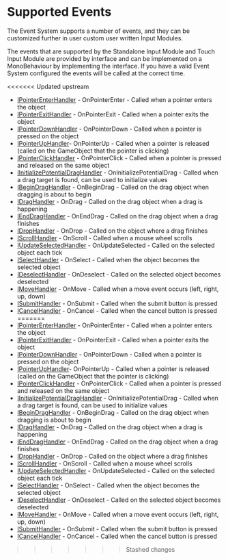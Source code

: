 # Supported Events

The Event System supports a number of events, and they can be customized further in user custom user written Input Modules.

The events that are supported by the Standalone Input Module and Touch Input Module are provided by interface and can be implemented on a MonoBehaviour by implementing the interface. If you have a valid Event System configured the events will be called at the correct time.

<<<<<<< Updated upstream
- [IPointerEnterHandler](../api/UnityEngine.EventSystems.IPointerEnterHandler.html) - OnPointerEnter - Called when a pointer enters the object
- [IPointerExitHandler](../api/UnityEngine.EventSystems.IPointerExitHandler.html) - OnPointerExit - Called when a pointer exits the object
- [IPointerDownHandler](../api/UnityEngine.EventSystems.IPointerDownHandler.html) - OnPointerDown - Called when a pointer is pressed on the object
- [IPointerUpHandler](../api/UnityEngine.EventSystems.IPointerUpHandler.html)- OnPointerUp - Called when a pointer is released (called on the GameObject that the pointer is clicking)
- [IPointerClickHandler](../api/UnityEngine.EventSystems.IPointerClickHandler.html) - OnPointerClick - Called when a pointer is pressed and released on the same object
- [IInitializePotentialDragHandler](../api/UnityEngine.EventSystems.IInitializePotentialDragHandler.html) - OnInitializePotentialDrag - Called when a drag target is found, can be used to initialize values
- [IBeginDragHandler](../api/UnityEngine.EventSystems.IBeginDragHandler.html) - OnBeginDrag - Called on the drag object when dragging is about to begin
- [IDragHandler](../api/UnityEngine.EventSystems.IDragHandler.html) - OnDrag - Called on the drag object when a drag is happening
- [IEndDragHandler](../api/UnityEngine.EventSystems.IEndDragHandler.html) - OnEndDrag - Called on the drag object when a drag finishes
- [IDropHandler](../api/UnityEngine.EventSystems.IDropHandler.html) - OnDrop - Called on the object where a drag finishes
- [IScrollHandler](../api/UnityEngine.EventSystems.IScrollHandler.html) - OnScroll - Called when a mouse wheel scrolls
- [IUpdateSelectedHandler](../api/UnityEngine.EventSystems.IUpdateSelectedHandler.html) - OnUpdateSelected - Called on the selected object each tick
- [ISelectHandler](../api/UnityEngine.EventSystems.ISelectHandler.html) - OnSelect - Called when the object becomes the selected object
- [IDeselectHandler](../api/UnityEngine.EventSystems.IDeselectHandler.html) - OnDeselect - Called on the selected object becomes deselected
- [IMoveHandler](../api/UnityEngine.EventSystems.IMoveHandler.html) - OnMove - Called when a move event occurs (left, right, up, down)
- [ISubmitHandler](../api/UnityEngine.EventSystems.ISubmitHandler.html) - OnSubmit - Called when the submit button is pressed
- [ICancelHandler](../api/UnityEngine.EventSystems.ICancelHandler.html) - OnCancel - Called when the cancel button is pressed
=======
- [IPointerEnterHandler](xref:UnityEngine.EventSystems.IPointerEnterHandler) - OnPointerEnter - Called when a pointer enters the object
- [IPointerExitHandler](xref:UnityEngine.EventSystems.IPointerExitHandler) - OnPointerExit - Called when a pointer exits the object
- [IPointerDownHandler](xref:UnityEngine.EventSystems.IPointerDownHandler) - OnPointerDown - Called when a pointer is pressed on the object
- [IPointerUpHandler](xref:UnityEngine.EventSystems.IPointerUpHandler)- OnPointerUp - Called when a pointer is released (called on the GameObject that the pointer is clicking)
- [IPointerClickHandler](xref:UnityEngine.EventSystems.IPointerClickHandler) - OnPointerClick - Called when a pointer is pressed and released on the same object
- [IInitializePotentialDragHandler](xref:UnityEngine.EventSystems.IInitializePotentialDragHandler) - OnInitializePotentialDrag - Called when a drag target is found, can be used to initialize values
- [IBeginDragHandler](xref:UnityEngine.EventSystems.IBeginDragHandler) - OnBeginDrag - Called on the drag object when dragging is about to begin
- [IDragHandler](xref:UnityEngine.EventSystems.IDragHandler) - OnDrag - Called on the drag object when a drag is happening
- [IEndDragHandler](xref:UnityEngine.EventSystems.IEndDragHandler) - OnEndDrag - Called on the drag object when a drag finishes
- [IDropHandler](xref:UnityEngine.EventSystems.IDropHandler) - OnDrop - Called on the object where a drag finishes
- [IScrollHandler](xref:UnityEngine.EventSystems.IScrollHandler) - OnScroll - Called when a mouse wheel scrolls
- [IUpdateSelectedHandler](xref:UnityEngine.EventSystems.IUpdateSelectedHandler) - OnUpdateSelected - Called on the selected object each tick
- [ISelectHandler](xref:UnityEngine.EventSystems.ISelectHandler) - OnSelect - Called when the object becomes the selected object
- [IDeselectHandler](xref:UnityEngine.EventSystems.IDeselectHandler) - OnDeselect - Called on the selected object becomes deselected
- [IMoveHandler](xref:UnityEngine.EventSystems.IMoveHandler) - OnMove - Called when a move event occurs (left, right, up, down)
- [ISubmitHandler](xref:UnityEngine.EventSystems.ISubmitHandler) - OnSubmit - Called when the submit button is pressed
- [ICancelHandler](xref:UnityEngine.EventSystems.ICancelHandler) - OnCancel - Called when the cancel button is pressed
>>>>>>> Stashed changes
